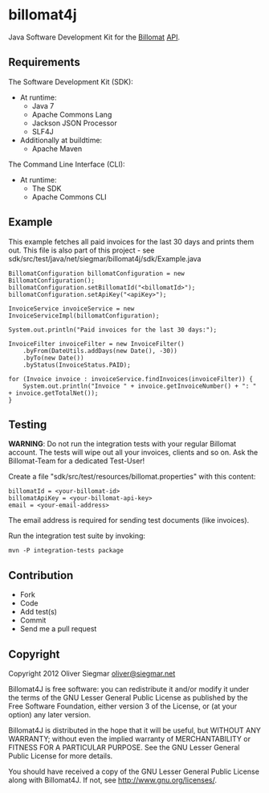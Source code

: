 billomat4j
==========

Java Software Development Kit for the [Billomat](http://www.billomat.com/) [API](http://www.billomat.com/api).


Requirements
------------

The Software Development Kit (SDK):

- At runtime:
    - Java 7
    - Apache Commons Lang
    - Jackson JSON Processor
    - SLF4J
- Additionally at buildtime:
    - Apache Maven

The Command Line Interface (CLI):

- At runtime:
    - The SDK
    - Apache Commons CLI


Example
-------

This example fetches all paid invoices for the last 30 days and prints them out. This file is also part of this project - see sdk/src/test/java/net/siegmar/billomat4j/sdk/Example.java

    BillomatConfiguration billomatConfiguration = new BillomatConfiguration();
    billomatConfiguration.setBillomatId("<billomatId>");
    billomatConfiguration.setApiKey("<apiKey>");

    InvoiceService invoiceService = new InvoiceServiceImpl(billomatConfiguration);

    System.out.println("Paid invoices for the last 30 days:");

    InvoiceFilter invoiceFilter = new InvoiceFilter()
        .byFrom(DateUtils.addDays(new Date(), -30))
        .byTo(new Date())
        .byStatus(InvoiceStatus.PAID);

    for (Invoice invoice : invoiceService.findInvoices(invoiceFilter)) {
        System.out.println("Invoice " + invoice.getInvoiceNumber() + ": " + invoice.getTotalNet());
    }


Testing
-------

**WARNING**: Do not run the integration tests with your regular Billomat account. The tests will wipe out all your invoices, clients and so on. Ask the Billomat-Team for a dedicated Test-User!

Create a file "sdk/src/test/resources/billomat.properties" with this content:

    billomatId = <your-billomat-id>
    billomatApiKey = <your-billomat-api-key>
    email = <your-email-address>

The email address is required for sending test documents (like invoices).

Run the integration test suite by invoking:

    mvn -P integration-tests package


Contribution
------------

- Fork
- Code
- Add test(s)
- Commit
- Send me a pull request


Copyright
---------

Copyright 2012 Oliver Siegmar <oliver@siegmar.net>

Billomat4J is free software: you can redistribute it and/or modify
it under the terms of the GNU Lesser General Public License as published by
the Free Software Foundation, either version 3 of the License, or
(at your option) any later version.

Billomat4J is distributed in the hope that it will be useful,
but WITHOUT ANY WARRANTY; without even the implied warranty of
MERCHANTABILITY or FITNESS FOR A PARTICULAR PURPOSE.  See the
GNU Lesser General Public License for more details.

You should have received a copy of the GNU Lesser General Public License
along with Billomat4J.  If not, see <http://www.gnu.org/licenses/>.

